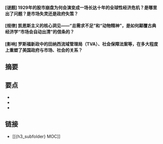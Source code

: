 #### [谜题] 1929年的股市崩盘为何会演变成一场长达十年的全球性经济危机？是哪里出了问题？是市场失灵还是政府失策？


#### [规律] 凯恩斯主义的核心洞见——“总需求不足”和“动物精神”，是如何颠覆古典经济学“市场会自动出清”的信条的？


#### [影响] 罗斯福新政中的田纳西流域管理局（TVA）、社会保障法案等，在多大程度上重塑了美国政府与市场、社会的关系？


## 摘要


## 要点

- 
- 
- 

## 链接

- [[{h3_subfolder} MOC]]
